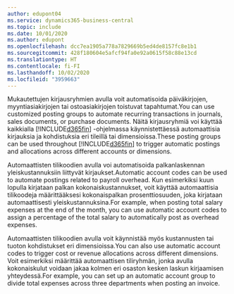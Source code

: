 ```yaml
---
author: edupont04
ms.service: dynamics365-business-central
ms.topic: include
ms.date: 10/01/2020
ms.author: edupont
ms.openlocfilehash: dcc7ea1905a778a7829669b5ed4de8157fc8e1b1
ms.sourcegitcommit: 428f180604e5afcf94fa0e92a0615f58c88e13cd
ms.translationtype: HT
ms.contentlocale: fi-FI
ms.lasthandoff: 10/02/2020
ms.locfileid: "3959663"
---
```

<span data-ttu-id="a2133-101">Mukautettujen kirjausryhmien avulla voit automatisoida päiväkirjojen, myyntiasiakirjojen tai ostoasiakirjojen toistuvat tapahtumat.</span><span class="sxs-lookup"><span data-stu-id="a2133-101">You can use customized posting groups to automate recurring transactions in journals, sales documents, or purchase documents.</span></span> <span data-ttu-id="a2133-102">Näitä kirjausryhmiä voi käyttää kaikkialla [!INCLUDE[d365fin](../../../includes/d365fin_md.md)] -ohjelmassa käynnistettäessä automaattisia kirjauksia ja kohdistuksia eri tileillä tai dimensioissa.</span><span class="sxs-lookup"><span data-stu-id="a2133-102">These posting groups can be used throughout [!INCLUDE[d365fin](../../../includes/d365fin_md.md)] to trigger automatic postings and allocations across different accounts or dimensions.</span></span>  

<span data-ttu-id="a2133-103">Automaattisten tilikoodien avulla voi automatisoida palkanlaskennan yleiskustannuksiin liittyvät kirjaukset.</span><span class="sxs-lookup"><span data-stu-id="a2133-103">Automatic account codes can be used to automate postings related to payroll overhead.</span></span> <span data-ttu-id="a2133-104">Kun esimerkiksi kuun lopulla kirjataan palkan kokonaiskustannukset, voit käyttää automaattisia tilikoodeja määrittääksesi kokonaispalkan prosenttiosuuden, joka kirjataan automaattisesti yleiskustannuksina.</span><span class="sxs-lookup"><span data-stu-id="a2133-104">For example, when posting total salary expenses at the end of the month, you can use automatic account codes to assign a percentage of the total salary to automatically post as overhead expenses.</span></span>  

<span data-ttu-id="a2133-105">Automaattisten tilikoodien avulla voit käynnistää myös kustannusten tai tuoton kohdistukset eri dimensioissa.</span><span class="sxs-lookup"><span data-stu-id="a2133-105">You can also use automatic account codes to trigger cost or revenue allocations across different dimensions.</span></span> <span data-ttu-id="a2133-106">Voit esimerkiksi määrittää automaattisen tiliryhmän, jonka avulla kokonaiskulut voidaan jakaa kolmen eri osaston kesken laskun kirjaamisen yhteydessä.</span><span class="sxs-lookup"><span data-stu-id="a2133-106">For example, you can set up an automatic account group to divide total expenses across three departments when posting an invoice.</span></span>  
